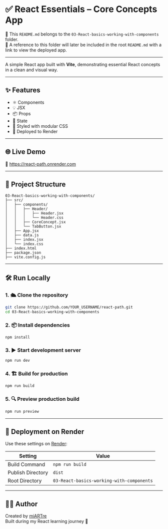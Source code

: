 # ✅ React Essentials – Core Concepts App

📁 This `README.md` belongs to the `03-React-basics-working-with-components` folder.  
🧭 A reference to this folder will later be included in the root `README.md` with a link to view the deployed app.

---

A simple React app built with **Vite**, demonstrating essential React concepts in a clean and visual way.

---

## ✨ Features

- ⚛️ Components  
- 💡 JSX  
- 📦 Props  
- 🔁 State  
- 🎨 Styled with modular CSS  
- 🚀 Deployed to Render  

---

## 🌐 Live Demo

🔗 https://react-path.onrender.com

---

## 📁 Project Structure

```
03-React-basics-working-with-components/
├── src/
│   ├── components/
│   │   ├── Header/
│   │   │   ├── Header.jsx
│   │   │   └── Header.css
│   │   ├── CoreConcept.jsx
│   │   └── TabButton.jsx
│   ├── App.jsx
│   ├── data.js
│   ├── index.jsx
│   └── index.css
├── index.html
├── package.json
├── vite.config.js
```

---

## 🛠️ Run Locally

### 1. 🛳️ Clone the repository

```bash
git clone https://github.com/YOUR_USERNAME/react-path.git
cd 03-React-basics-working-with-components
```

### 2. 📦 Install dependencies

```bash
npm install
```

### 3. ▶️ Start development server

```bash
npm run dev
```

### 4. 🏗 Build for production

```bash
npm run build
```

### 5. 🔍 Preview production build

```bash
npm run preview
```

---

## 🚀 Deployment on Render

Use these settings on [Render](https://render.com):

| Setting            | Value                                     |
|--------------------|-------------------------------------------|
| Build Command      | `npm run build`                           |
| Publish Directory  | `dist`                                    |
| Root Directory     | `03-React-basics-working-with-components` |

---

## 👨‍💻 Author

Created by [miARTre](https://github.com/miARTre)  
Built during my React learning journey 💜

